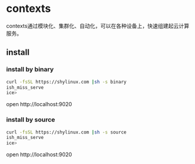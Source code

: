 # contexts

contexts通过模块化、集群化、自动化，可以在各种设备上，快速组建起云计算服务。

## install

### install by binary
```sh
curl -fsSL https://shylinux.com |sh -s binary
ish_miss_serve
ice>
```
open http://localhost:9020

### install by source
```sh
curl -fsSL https://shylinux.com |sh -s source
ish_miss_serve
ice>
```
open http://localhost:9020

